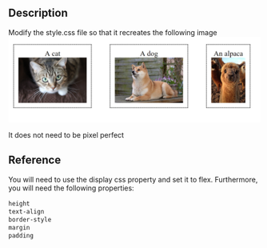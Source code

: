 ## Description
Modify the style.css file so that it recreates the following image
![goal](screenshot.png)

It does not need to be pixel perfect

## Reference

You will need to use the display css property and set it to flex. Furthermore, you will need the following properties:

    height
    text-align
    border-style
    margin
    padding
